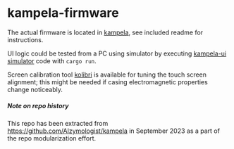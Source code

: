 # kampela-firmware

The actual firmware is located in [kampela](https://github.com/Kalapaja/kampela-firmware/tree/main/kampela), see included readme for instructions.

UI logic could be tested from a PC using simulator by executing [kampela-ui simulator](https://github.com/Kalapaja/kampela-firmware/tree/main/kampela-ui/simulator) code with `cargo run`.

Screen calibration tool [kolibri](https://github.com/Kalapaja/kampela-firmware/tree/main/kolibri) is available for tuning the touch screen alignment; this might be needed if casing electromagnetic properties change noticeably.



##### Note on repo history

This repo has been extracted from https://github.com/Alzymologist/kampela in September 2023 as a part of the repo modularization effort.
